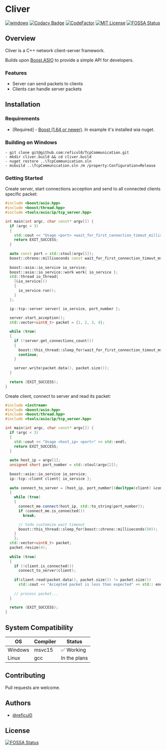 Cliver
======

[![windows](https://ci.appveyor.com/api/projects/status/c7pl2eqi305fwdh0?svg=true)](https://ci.appveyor.com/project/reficul0/tcpcommunication)
[![Codacy Badge](https://api.codacy.com/project/badge/Grade/304d5a2963804ee5be401a90453272a9)](https://app.codacy.com/gh/reficul0/cliver?utm_source=github.com&utm_medium=referral&utm_content=reficul0/cliver&utm_campaign=Badge_Grade_Settings)
[![CodeFactor](https://www.codefactor.io/repository/github/reficul0/cliver/badge)](https://www.codefactor.io/repository/github/reficul0/cliver)
[![MIT License](https://img.shields.io/badge/license-MIT-blue.svg?style=flat)](https://github.com/RocketChat/Rocket.Chat/raw/master/LICENSE)
[![FOSSA Status](https://app.fossa.com/api/projects/git%2Bgithub.com%2Freficul0%2Fcliver.svg?type=shield)](https://app.fossa.com/projects/git%2Bgithub.com%2Freficul0%2Fcliver?ref=badge_shield)

## Overview

Cliver is a C++ network client-server framework.

Builds upon [Boost.ASIO](http://www.boost.org/) to provide a simple API for developers.

### Features
* Server can send packets to clients
* Clients can handle server packets

## Installation

### Requirements

* [Required] - [Boost (1.64 or newer)](http://www.boost.org/). In example it's installed wia nuget.

### Building on Windows

```shell
- git clone git@github.com:reficul0/TcpCommunication.git
- mkdir cliver.build && cd cliver.build
- nuget restore ..\TcpCommunication.sln
- msbuild ..\TcpCommunication.sln /m /property:Configuration=Release
```
### Getting Started

Create server, start connections acception and send to all connected clients specific packet:
```cpp
#include <boost/asio.hpp>
#include <boost/thread.hpp>
#include <tools/asio/ip/tcp_server.hpp>

int main(int argc, char const* argv[]) {
  if (argc < 3)
  {
    std::cout << "Usage <port> <wait_for_first_connection_timout_milliseconds>" << std::endl;
    return EXIT_SUCCESS;
  }
  
  auto const port = std::stoul(argv[1]);
  boost::chrono::milliseconds const wait_for_first_connection_timout_ms{std::stoul(argv[2])};
  
  boost::asio::io_service io_service;
  boost::asio::io_service::work work{ io_service };
  std::thread io_thread{
    [&io_service]()
    {
      io_service.run();
    }
  };

  ip::tcp::server server{ io_service, port_number };
  
  server.start_acception();
  std::vector<uint8_t> packet = {1, 2, 3, 4};

  while (true)
  {
    if (!server.get_connections_count())
    {
      boost::this_thread::sleep_for(wait_for_first_connection_timout_ms);
      continue;
    }

    server.write(packet.data(), packet.size());
  }
  
  return (EXIT_SUCCESS);
}
```

Create client, connect to server and read its packet:
```cpp
#include <iostream>
#include <boost/asio.hpp>
#include <boost/thread.hpp>
#include <tools/asio/ip/tcp_server.hpp>

int main(int argc, char const* argv[]) {
  if (argc < 3)
  {
    std::cout << "Usage <host_ip> <port>" << std::endl;
    return EXIT_SUCCESS;
  }
  
  auto host_ip = argv[1];
  unsigned short port_number = std::stoul(argv[2]);
  
  boost::asio::io_service io_service;
  ip::tcp::client client{ io_service };
  
  auto connect_to_server = [host_ip, port_number](decltype(client) &connect_me)
  {
    while (true)
    {
      connect_me.connect(host_ip, std::to_string(port_number));
      if (connect_me.is_connected())
        break;

      // todo customize wait timeout
      boost::this_thread::sleep_for(boost::chrono::milliseconds(50));
    }
	};
  std::vector<uint8_t> packet;
  packet.resize(4);
  
  while (true)
  {
    if (!client.is_connected())
      connect_to_server(client);
		
    if(client.read(packet.data(), packet.size()) != packet.size())
      std::cout << "Accepted packet is less than expected" << std:: endl;
      
    // process packet...
  }
  
  return (EXIT_SUCCESS);
}
```

## System Compatibility

OS           | Compiler      | Status
------------ | ------------- | -------------
Windows      | msvc15        | :white_check_mark: Working
Linux        | gcc           | In the plans

## Contributing

Pull requests are welcome.

## Authors

* [@reficul0](https://github.com/reficul0)

## License
[![FOSSA Status](https://app.fossa.com/api/projects/git%2Bgithub.com%2Freficul0%2Fcliver.svg?type=large)](https://app.fossa.com/projects/git%2Bgithub.com%2Freficul0%2Fcliver?ref=badge_large)
